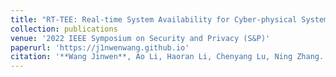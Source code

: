```yaml
---
title: "RT-TEE: Real-time System Availability for Cyber-physical Systems using ARM TrustZone"
collection: publications
venue: '2022 IEEE Symposium on Security and Privacy (S&P)'
paperurl: 'https://j1nwenwang.github.io'
citation: '**Wang Jinwen**, Ao Li, Haoran Li, Chenyang Lu, Ning Zhang. "RT-TEE: Real-time System Availability for Cyber-physical Systems using ARM TrustZone." 2022 IEEE Symposium on Security and Privacy (S&P). IEEE Computer Society, 2022.'
---
```

